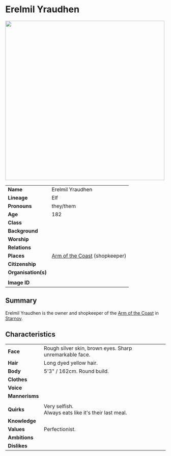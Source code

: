 # Erelmil Yraudhen

<img src="https://raw.githubusercontent.com/jesskelsall/astarus-images/main/characters/portraits/imageid.png" height="500" />

|||
| --- | --- |
| **Name** | Erelmil Yraudhen | character.4
| **Lineage** | Elf |
| **Pronouns** | they/them |
| **Age** | 182 |
| **Class** | |
| **Background** | |
| **Worship** | |
| **Relations** | |
| **Places** | [Arm of the Coast](../places/buildings/shops/arm-of-the-coast.md) (shopkeeper) |
| **Citizenship** | |
| **Organisation(s)** | |
|||
| **Image ID** | |

## Summary

Erelmil Yraudhen is the owner and shopkeeper of the [Arm of the Coast](../places/buildings/shops/arm-of-the-coast.md) in [Starnov](../places/settlements/cities/starnov.md).

## Characteristics

| | |
| --- | --- |
| **Face** | Rough silver skin, brown eyes. Sharp unremarkable face. | characteristics.2
| **Hair** | Long dyed yellow hair. |
| **Body** | 5'3" / 162cm. Round build. |
| **Clothes** | |
| **Voice** | |
| **Mannerisms** | |
| | |
| **Quirks** | Very selfish.<br>Always eats like it's their last meal. |
| **Knowledge** | |
| **Values** | Perfectionist. |
| **Ambitions** | |
| **Dislikes** | |
